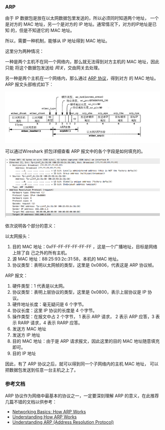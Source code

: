 ### ARP

由于 IP 数据包是放在以太网数据包里发送的，所以必须同时知道两个地址，
一个是对方的 MAC 地址，另一个是对方的 IP 地址。通常情况下，对方的IP地址是已知
的，但是不知道它的 MAC 地址。

所以，需要一种机制，能够从 IP 地址得到 MAC 地址。

这里分为两种情况：

一种是两个主机不在同一个网络内，那么就无法得到对方主机的 MAC 地址，因此只能
将这个数据包发送给 *网关*，交由网关去处理。

另一种是两个主机在一个网络内，那么通过 [ARP 协议](https://en.wikipedia.org/wiki/Address_Resolution_Protocol)，得到对方
的 MAC 地址。ARP 报文头部格式如下：

 ![arp][3]

可以通过Wireshark 抓包详细查看 ARP 报文中的各个字段是如何填充的。

 ![arp_packet][4]

依次说明各个部分的意义：

以太网报头：

 1. 目的 MAC 地址：0xFF-FF-FF-FF-FF-FF ，这是一个广播地址，目标是网络上除了自
己之外的所有主机。
 2. 源 MAC 地址：88:25:93:2c:31:58，本机的 MAC 地址。
 3. 协议类型：表明以太网帧的类型，这里是 0x0806，代表这是 ARP 协议帧。

ARP 报文：

 1. 硬件类型：1 代表是以太网。
 2. 协议类型：表明上层协议的类型，这里是 0x0800，表示上层协议是 IP 协议。
 3. 硬件地址长度：毫无疑问是 6 个字节。
 4. 协议长度：这里 IP 协议的长度是 4 个字节。
 5. 操作类型：在报文中占 2 个字节， 1 表示 ARP 请求， 2 表示 ARP 应答，3 表示 RARP 请求，4 表示 RARP 应答。
 6. 发送方 MAC 地址
 7. 发送方 IP 地址
 8. 目的 MAC 地址：由于是 ARP 请求报文，因此这里的目的 MAC 地址随意填充即可。
 9. 目的 IP 地址


因此，有了 ARP 协议之后，就可以得到同一个子网络内的主机 MAC 地址，
可以把数据包发送到任意一台主机之上了。

### 参考文档

 ARP 协议作为网络中最基本的协议之一，一定要深刻理解 ARP 的意义，在此推荐几篇不错的文档以供参考：
* [Networking Basics: How ARP Works](https://www.tummy.com/articles/networking-basics-how-arp-works/)
* [Understanding How ARP Works](http://www.juniper.net/documentation/en_US/junose16.1/topics/concept/ip-arp-understanding.html)
* [Understanding ARP (Address Resolution Protocol)](https://www.youtube.com/watch?v=bOQ4BoiqTeE)


[3]: ../../../images/base/arp.png
[4]: ../../../images/base/arp_packet.png
